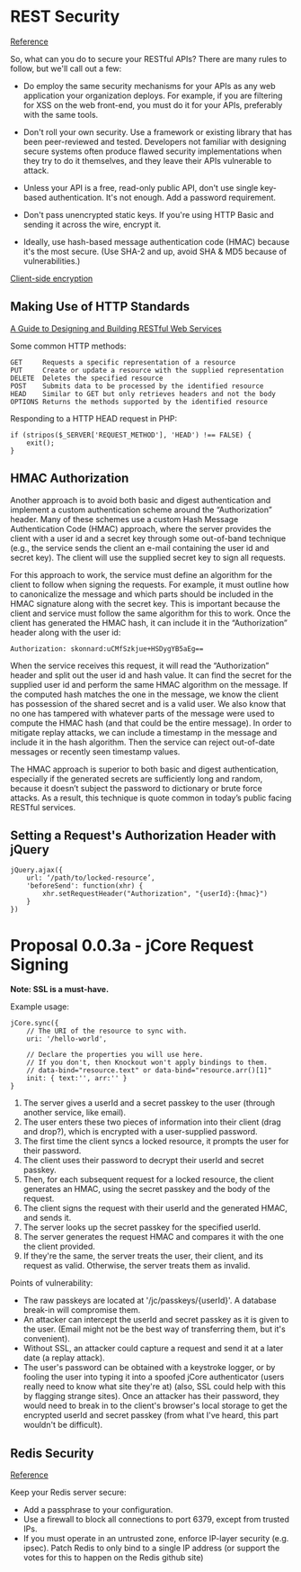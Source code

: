 REST Security
===============================

[Reference](http://www.csoonline.com/article/554614/why-rest-security-doesn-t-exist-and-what-to-do-about-it-)

So, what can you do to secure your RESTful APIs? There are many rules to follow, but we'll call out a few:

* Do employ the same security mechanisms for your APIs as any web application your organization deploys. For example, if you are filtering for XSS on the web front-end, you must do it for your APIs, preferably with the same tools.

* Don't roll your own security. Use a framework or existing library that has been peer-reviewed and tested. Developers not familiar with designing secure systems often produce flawed security implementations when they try to do it themselves, and they leave their APIs vulnerable to attack.

* Unless your API is a free, read-only public API, don't use single key-based authentication. It's not enough. Add a password requirement.

* Don't pass unencrypted static keys. If you're using HTTP Basic and sending it across the wire, encrypt it.

* Ideally, use hash-based message authentication code (HMAC) because it's the most secure. (Use SHA-2 and up, avoid SHA & MD5 because of vulnerabilities.)

[Client-side encryption](http://pajhome.org.uk/crypt/md5/instructions.html)

Making Use of HTTP Standards
----------------------------------------------

[A Guide to Designing and Building RESTful Web Services](http://msdn.microsoft.com/en-us/library/dd203052.aspx)

Some common HTTP methods:

	GET		Requests a specific representation of a resource
	PUT		Create or update a resource with the supplied representation
	DELETE	Deletes the specified resource
	POST	Submits data to be processed by the identified resource
	HEAD 	Similar to GET but only retrieves headers and not the body
	OPTIONS	Returns the methods supported by the identified resource

Responding to a HTTP HEAD request in PHP:

	if (stripos($_SERVER['REQUEST_METHOD'], 'HEAD') !== FALSE) {
    	exit();
	}


HMAC Authorization
------------------

Another approach is to avoid both basic and digest authentication and implement a custom authentication scheme around the “Authorization” header. Many of these schemes use a custom Hash Message Authentication Code (HMAC) approach, where the server provides the client with a user id and a secret key through some out-of-band technique (e.g., the service sends the client an e-mail containing the user id and secret key). The client will use the supplied secret key to sign all requests.

For this approach to work, the service must define an algorithm for the client to follow when signing the requests. For example, it must outline how to canonicalize the message and which parts should be included in the HMAC signature along with the secret key. This is important because the client and service must follow the same algorithm for this to work. Once the client has generated the HMAC hash, it can include it in the “Authorization” header along with the user id:

	Authorization: skonnard:uCMfSzkjue+HSDygYB5aEg==

When the service receives this request, it will read the “Authorization” header and split out the user id and hash value. It can find the secret for the supplied user id and perform the same HMAC algorithm on the message. If the computed hash matches the one in the message, we know the client has possession of the shared secret and is a valid user. We also know that no one has tampered with whatever parts of the message were used to compute the HMAC hash (and that could be the entire message). In order to mitigate replay attacks, we can include a timestamp in the message and include it in the hash algorithm. Then the service can reject out-of-date messages or recently seen timestamp values.

The HMAC approach is superior to both basic and digest authentication, especially if the generated secrets are sufficiently long and random, because it doesn’t subject the password to dictionary or brute force attacks. As a result, this technique is quote common in today’s public facing RESTful services.


Setting a Request's Authorization Header with jQuery
----------------------------------------------------

	jQuery.ajax({
		url: ‘/path/to/locked-resource’,
		'beforeSend': function(xhr) {
			xhr.setRequestHeader("Authorization", "{userId}:{hmac}")
		}
	})

Proposal 0.0.3a - jCore Request Signing
=======================================

**Note: SSL is a must-have.**

Example usage:

	jCore.sync({
		// The URI of the resource to sync with.
		uri: '/hello-world',

		// Declare the properties you will use here.
		// If you don't, then Knockout won't apply bindings to them.
		// data-bind="resource.text" or data-bind="resource.arr()[1]"
		init: { text:'', arr:'' }
	}

1. The server gives a userId and a secret passkey to the user (through another service, like email).
2. The user enters these two pieces of information into their client (drag and drop?), which is encrypted with a user-supplied password.
3. The first time the client syncs a locked resource, it prompts the user for their password.
4. The client uses their password to decrypt their userId and secret passkey.
5. Then, for each subsequent request for a locked resource, the client generates an HMAC, using the secret passkey and the body of the request.
6. The client signs the request with their userId and the generated HMAC, and sends it.
7. The server looks up the secret passkey for the specified userId.
8. The server generates the request HMAC and compares it with the one the client provided.
9. If they're the same, the server treats the user, their client, and its request as valid. Otherwise, the server treats them as invalid.

Points of vulnerability:

* The raw passkeys are located at '/jc/passkeys/{userId}'. A database break-in will compromise them.
* An attacker can intercept the userId and secret passkey as it is given to the user. (Email might not be the best way of transferring them, but it's convenient).
* Without SSL, an attacker could capture a request and send it at a later date (a replay attack).
* The user's password can be obtained with a keystroke logger, or by fooling the user into typing it into a spoofed jCore authenticator (users really need to know what site they're at) (also, SSL could help with this by flagging strange sites). Once an attacker has their password, they would need to break in to the client's browser's local storage to get the encrypted userId and secret passkey (from what I've heard, this part wouldn't be difficult). 

Redis Security
--------------

[Reference](https://codeinsecurity.wordpress.com/2012/01/26/redis-security/)

Keep your Redis server secure:

* Add a passphrase to your configuration.
* Use a firewall to block all connections to port 6379, except from trusted IPs.
* If you must operate in an untrusted zone, enforce IP-layer security (e.g. ipsec).
Patch Redis to only bind to a single IP address (or support the votes for this to happen on the Redis github site)
